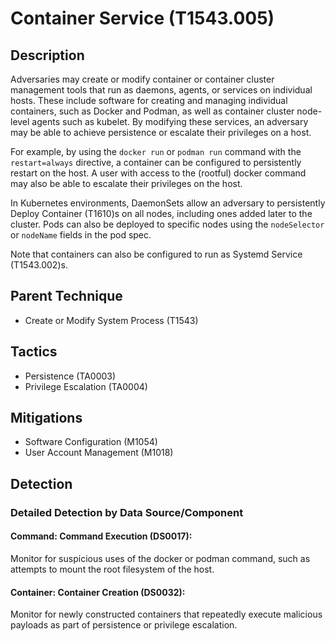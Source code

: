 # Container Service (T1543.005)

## Description
Adversaries may create or modify container or container cluster management tools that run as daemons, agents, or services on individual hosts. These include software for creating and managing individual containers, such as Docker and Podman, as well as container cluster node-level agents such as kubelet. By modifying these services, an adversary may be able to achieve persistence or escalate their privileges on a host.

For example, by using the `docker run` or `podman run` command with the `restart=always` directive, a container can be configured to persistently restart on the host. A user with access to the (rootful) docker command may also be able to escalate their privileges on the host.

In Kubernetes environments, DaemonSets allow an adversary to persistently Deploy Container (T1610)s on all nodes, including ones added later to the cluster. Pods can also be deployed to specific nodes using the `nodeSelector` or `nodeName` fields in the pod spec.

Note that containers can also be configured to run as Systemd Service (T1543.002)s.

## Parent Technique
- Create or Modify System Process (T1543)

## Tactics
- Persistence (TA0003)
- Privilege Escalation (TA0004)

## Mitigations
- Software Configuration (M1054)
- User Account Management (M1018)

## Detection

### Detailed Detection by Data Source/Component
#### Command: Command Execution (DS0017): 
Monitor for suspicious uses of the docker or podman command, such as attempts to mount the root filesystem of the host. 

#### Container: Container Creation (DS0032): 
Monitor for newly constructed containers that repeatedly execute malicious payloads as part of persistence or privilege escalation.  

